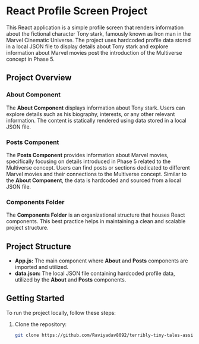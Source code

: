 # React Profile Screen Project

This React application is a simple profile screen that renders information about the fictional character Tony stark, famously known as Iron man in the Marvel Cinematic Universe. The project uses hardcoded profile data stored in a local JSON file to display details about Tony stark and explore information about Marvel movies post the introduction of the Multiverse concept in Phase 5.

## Project Overview

### About Component

The **About Component** displays information about Tony stark. Users can explore details such as his biography, interests, or any other relevant information. The content is statically rendered using data stored in a local JSON file.

### Posts Component

The **Posts Component** provides information about Marvel movies, specifically focusing on details introduced in Phase 5 related to the Multiverse concept. Users can find posts or sections dedicated to different Marvel movies and their connections to the Multiverse concept. Similar to the **About Component**, the data is hardcoded and sourced from a local JSON file.

### Components Folder

The **Components Folder** is an organizational structure that houses React components. This best practice helps in maintaining a clean and scalable project structure.

## Project Structure


- **App.js:** The main component where **About** and **Posts** components are imported and utilized.
- **data.json:** The local JSON file containing hardcoded profile data, utilized by the **About** and **Posts** components.

## Getting Started

To run the project locally, follow these steps:

1. Clone the repository:

   ```bash
   git clone https://github.com/Raviyadav8092/terribly-tiny-tales-assignment.git
